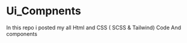 








# Ui_Compnents





In this repo i posted my all Html and CSS ( SCSS &amp; Tailwind) Code 
And components 
























